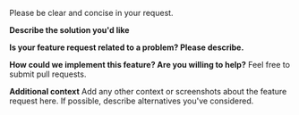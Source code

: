 Please be clear and concise in your request.

**Describe the solution you'd like**

**Is your feature request related to a problem? Please describe.**

**How could we implement this feature? Are you willing to help?**
Feel free to submit pull requests.

**Additional context**
Add any other context or screenshots about the feature request here. If possible, describe alternatives you've considered.